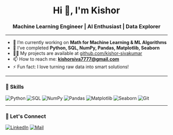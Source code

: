


<h1 align="center">Hi 👋, I'm Kishor</h1>
<h3 align="center">Machine Learning Engineer | AI Enthusiast | Data Explorer</h3>

---

- 🔭 I’m currently working on **Math for Machine Learning & ML Algorithms**
- 🌱 I’ve completed **Python, SQL, NumPy, Pandas, Matplotlib, Seaborn**
- 👨‍💻 My projects are available at [github.com/kishor-sivakumar](https://github.com/kishor-sivakumar)
- 📫 How to reach me: **kishorsiva7777@gmail.com**
- ⚡ Fun fact: I love turning raw data into smart solutions!

---

### 🧠 Skills

![Python](https://img.shields.io/badge/Python-3776AB?style=for-the-badge&logo=python&logoColor=white)
![SQL](https://img.shields.io/badge/SQL-4479A1?style=for-the-badge&logo=mysql&logoColor=white)
![NumPy](https://img.shields.io/badge/NumPy-013243?style=for-the-badge&logo=numpy&logoColor=white)
![Pandas](https://img.shields.io/badge/Pandas-150458?style=for-the-badge&logo=pandas&logoColor=white)
![Matplotlib](https://img.shields.io/badge/Matplotlib-11557C?style=for-the-badge&logo=matplotlib&logoColor=white)
![Seaborn](https://img.shields.io/badge/Seaborn-3C5263?style=for-the-badge)
![Git](https://img.shields.io/badge/Git-F05032?style=for-the-badge&logo=git&logoColor=white)

---

### 🚀 Let's Connect

[![LinkedIn](https://img.shields.io/badge/LinkedIn-blue?style=flat&logo=linkedin)]([https://www.linkedin.com/in/kishor-sivakumar-b4a82025b](https://www.linkedin.com/in/kishor-sivakumar-b4a82025b)
)
[![Mail](https://img.shields.io/badge/Gmail-D14836?style=flat&logo=gmail&logoColor=white)](mailto:kishorsiva7777@gmail.com)

